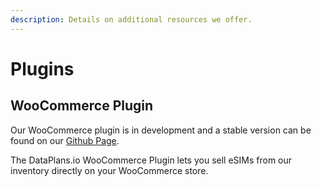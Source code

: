 ```yaml
---
description: Details on additional resources we offer.
---
```


# Plugins

## WooCommerce Plugin

Our WooCommerce plugin is in development and a stable version can be found on our [Github Page](https://github.com/DataPlans-io/dataplans-woocommerce).

The DataPlans.io WooCommerce Plugin lets you sell eSIMs from our inventory directly on your WooCommerce store.&#x20;
